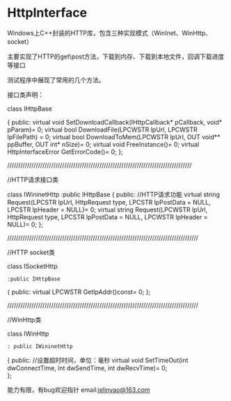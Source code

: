 # HttpInterface

Windows上C++封装的HTTP库，包含三种实现模式（WinInet、WinHttp、socket）

主要实现了HTTP的get\post方法，下载到内存、下载到本地文件，回调下载进度等接口

测试程序中展现了常用的几个方法。

接口类声明：

class IHttpBase

{
public:
	virtual void	SetDownloadCallback(IHttpCallback* pCallback, void* pParam)= 0;
	virtual bool	DownloadFile(LPCWSTR lpUrl, LPCWSTR lpFilePath) = 0;
	virtual bool	DownloadToMem(LPCWSTR lpUrl, OUT void** ppBuffer, OUT int* nSize)= 0;
	virtual void	FreeInstance()= 0;
	virtual HttpInterfaceError GetErrorCode()= 0;
};

////////////////////////////////////////////////////////////////////////////////////

//HTTP请求接口类

class IWininetHttp
	:public IHttpBase
{
public:
	//HTTP请求功能
	virtual string	Request(LPCSTR lpUrl, HttpRequest type, LPCSTR lpPostData = NULL, LPCSTR lpHeader = NULL)= 0;
	virtual string	Request(LPCWSTR lpUrl, HttpRequest type, LPCSTR lpPostData = NULL, LPCWSTR lpHeader = NULL)= 0;
};


///////////////////////////////////////////////////////////////////////////////////////

//HTTP socket类


class ISocketHttp

	:public IHttpBase
	
{
public:
	virtual LPCWSTR	GetIpAddr()const= 0;
};

///////////////////////////////////////////////////////////////////////////////////////

//WinHttp类

class IWinHttp

	: public IWininetHttp
{
public:
	//设置超时时间，单位：毫秒
	virtual void	SetTimeOut(int dwConnectTime,  int dwSendTime, int dwRecvTime)= 0;		
};

能力有限，有bug欢迎指针 email:jelinyao@163.com
